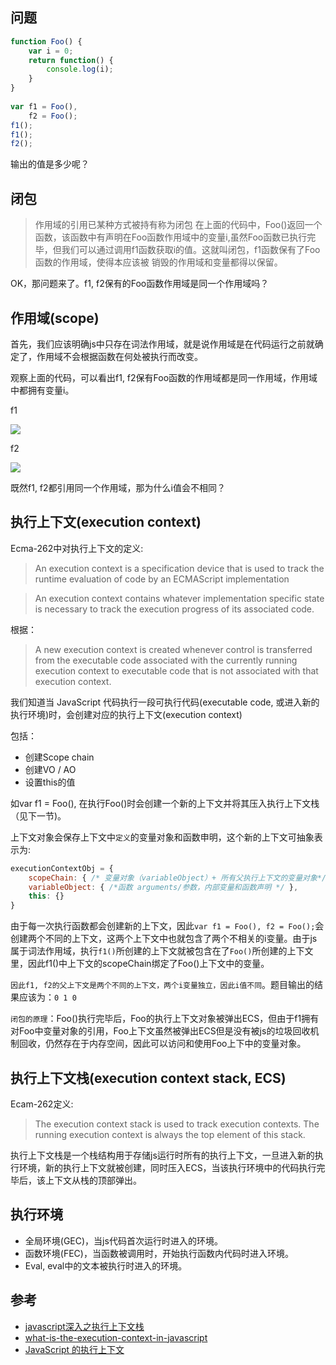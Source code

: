 ## 问题
```javascript
function Foo() {
    var i = 0;
    return function() {
        console.log(i);
    }
}
 
var f1 = Foo(),
    f2 = Foo();
f1();
f1();
f2();
```
输出的值是多少呢？

## 闭包
> 作用域的引用已某种方式被持有称为闭包 
在上面的代码中，Foo()返回一个函数，该函数中有声明在Foo函数作用域中的变量i,虽然Foo函数已执行完毕，但我们可以通过调用f1函数获取i的值。这就叫闭包，f1函数保有了Foo函数的作用域，使得本应该被
销毁的作用域和变量都得以保留。

OK，那问题来了。f1, f2保有的Foo函数作用域是同一个作用域吗？
## 作用域(scope)

首先，我们应该明确js中只存在词法作用域，就是说作用域是在代码运行之前就确定了，作用域不会根据函数在何处被执行而改变。

观察上面的代码，可以看出f1, f2保有Foo函数的作用域都是同一作用域，作用域中都拥有变量i。

f1

<img src="https://www.simpleyin.xyz/doc/scopef1.png">

f2

<img src="https://www.simpleyin.xyz/doc/scopef2.png">

既然f1, f2都引用同一个作用域，那为什么i值会不相同？

## 执行上下文(execution context)
Ecma-262中对执行上下文的定义:
> An execution context is a specification device that is used to track the runtime evaluation of code by an ECMAScript
implementation

> An execution context contains whatever implementation specific state is necessary to track the execution progress of its associated code. 

根据：
> A new execution context is created whenever control is transferred from the executable code associated with the currently running execution context to executable code that is not associated with that execution context.

我们知道当 JavaScript 代码执行一段可执行代码(executable code, 或进入新的执行环境)时，会创建对应的执行上下文(execution context)

包括：

* 创建Scope chain
* 创建VO / AO
* 设置this的值

如var f1 = Foo(), 在执行Foo()时会创建一个新的上下文并将其压入执行上下文栈（见下一节)。

上下文对象会保存上下文中```定义```的变量对象和函数申明，这个新的上下文可抽象表示为:

```javascript
executionContextObj = {
    scopeChain: { /* 变量对象（variableObject）+ 所有父执行上下文的变量对象*/ }, //作用域链
    variableObject: { /*函数 arguments/参数，内部变量和函数声明 */ }, 
    this: {} 
}
```
由于每一次执行函数都会创建新的上下文，因此```var f1 = Foo(), f2 = Foo();```会创建两个不同的上下文，这两个上下文中也就包含了两个不相关的i变量。由于js属于词法作用域，执行```f1()```所创建的上下文就被包含在了```Foo()```所创建的上下文里，因此f1()中上下文的scopeChain绑定了Foo()上下文中的变量。

```因此f1, f2的父上下文是两个不同的上下文，两个i变量独立，因此i值不同```。题目输出的结果应该为：```0 1 0```

```闭包的原理```：Foo()执行完毕后，Foo的执行上下文对象被弹出ECS，但由于f1拥有对Foo中变量对象的引用，Foo上下文虽然被弹出ECS但是没有被js的垃圾回收机制回收，仍然存在于内存空间，因此可以访问和使用Foo上下中的变量对象。


## 执行上下文栈(execution context stack, ECS)
Ecam-262定义:
> The execution context stack is used to track execution contexts. The running execution context is always the top element of this stack.

执行上下文栈是一个栈结构用于存储js运行时所有的执行上下文，一旦进入新的执行环境，新的执行上下文就被创建，同时压入ECS，当该执行环境中的代码执行完毕后，该上下文从栈的顶部弹出。

## 执行环境
* 全局环境(GEC)，当js代码首次运行时进入的环境。
* 函数环境(FEC)，当函数被调用时，开始执行函数内代码时进入环境。
* Eval, eval中的文本被执行时进入的环境。

## 参考
* [javascript深入之执行上下文栈](https://github.com/mqyqingfeng/Blog/issues/4)
* [what-is-the-execution-context-in-javascript](http://davidshariff.com/blog/what-is-the-execution-context-in-javascript/)
* [JavaScript 的执行上下文](https://juejin.im/entry/58edde2761ff4b00581b93ff)